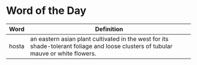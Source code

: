 # Word of the Day

|Word|Definition|
|---|---|
|hosta|an eastern asian plant cultivated in the west for its shade-tolerant foliage and loose clusters of tubular mauve or white flowers.|